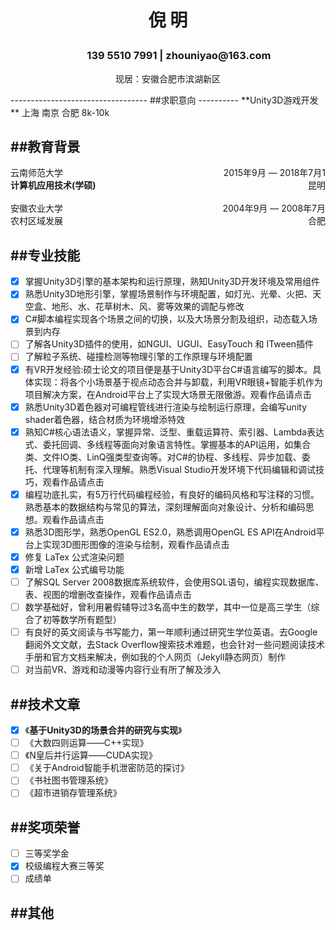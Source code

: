 <h1><p align="center">倪 明</p></h1>
<h3><p align="center">&nbsp;&nbsp;&nbsp;&nbsp;&nbsp;&nbsp;&nbsp;&nbsp;&nbsp;139&nbsp;5510&nbsp;7991&nbsp;<b>|</b>&nbsp;zhouniyao@163.com</p></h3>
<p align="center">现居：安徽合肥市滨湖新区</p>
----------------------------------
##求职意向
----------
**Unity3D游戏开发** 上海 南京 合肥 8k-10k

##教育背景
----------
<div style="position: relative;"><div>云南师范大学 </div><div style="position: absolute; right: 0px; top: 0px;">2015年9月 — 2018年7月1</div></div>
<div><div style="float: left;"><b>计算机应用技术(学硕)</b></div><div style="float: right">昆明</div><div style="clear: both;"></div></div>
<br>
<div style="position: relative;"><div>安徽农业大学 </div><div style="position: absolute; right: 0px; top: 0px;">2004年9月 — 2008年7月</div></div>
<div style="position: relative;"><div>农村区域发展 </div><div style="position: absolute; right: 0px; top: 0px;">合肥</div></div>
 
##专业技能
----------
- [x] 掌握Unity3D引擎的基本架构和运行原理，熟知Unity3D开发环境及常用组件
- [x] 熟悉Unity3D地形引擎，掌握场景制作与环境配置，如灯光、光晕、火把、天空盒、地形、水、花草树木、风、雾等效果的调配与修改
- [x] C#脚本编程实现各个场景之间的切换，以及大场景分割及组织，动态载入场景到内存
- [ ] 了解各Unity3D插件的使用，如NGUI、UGUI、EasyTouch 和 ITween插件
- [ ] 了解粒子系统、碰撞检测等物理引擎的工作原理与环境配置
- [x] 有VR开发经验:硕士论文的项目便是基于Unity3D平台C#语言编写的脚本。具体实现：将各个小场景基于视点动态合并与卸载，利用VR眼镜+智能手机作为项目解决方案，在Android平台上了实现大场景无限傲游。观看作品请点击
- [x] 熟悉Unity3D着色器对可编程管线进行渲染与绘制运行原理，会编写unity shader着色器，结合材质为环境增添特效
- [x] 熟知C#核心语法语义，掌握异常、泛型、重载运算符、索引器、Lambda表达式、委托回调、多线程等面向对象语言特性。掌握基本的API运用，如集合类、文件IO类、LinQ强类型查询等。对C#的协程、多线程、异步加载、委托、代理等机制有深入理解。熟悉Visual&nbsp;Studio开发环境下代码编辑和调试技巧，观看作品请点击
- [x] 编程功底扎实，有5万行代码编程经验，有良好的编码风格和写注释的习惯。熟悉基本的数据结构与常见的算法，深刻理解面向对象设计、分析和编码思想。观看作品请点击
- [x] 熟悉3D图形学，熟悉OpenGL ES2.0，熟悉调用OpenGL ES API在Android平台上实现3D图形图像的渲染与绘制，观看作品请点击
- [x] 修复 LaTex 公式渲染问题
- [x] 新增 LaTex 公式编号功能
- [ ] 了解SQL Server 2008数据库系统软件，会使用SQL语句，编程实现数据库、表、视图的增删改查操作，观看作品请点击
- [ ] 数学基础好，曾利用暑假辅导过3名高中生的数学，其中一位是高三学生（综合了初等数学所有题型）
- [ ] 有良好的英文阅读与书写能力，第一年顺利通过研究生学位英语。去Google翻阅外文文献，去Stack&nbsp;Overflow搜索技术难题，也会针对一些问题阅读技术手册和官方文档来解决，例如我的个人网页（Jekyll静态网页）制作
- [ ] 对当前VR、游戏和动漫等内容行业有所了解及涉入

##技术文章
----------
- [x] 《**基于Unity3D的场景合并的研究与实现**》
- [ ] 《大数四则运算——C++实现》
- [ ] 《N皇后并行运算——CUDA实现》
- [ ] 《关于Android智能手机泄密防范的探讨》
- [ ] 《书社图书管理系统》
- [ ] 《超市进销存管理系统》

##奖项荣誉
----------
- [ ] 三等奖学金
- [x] 校级编程大赛三等奖
- [ ] 成绩单

##其他
----------
